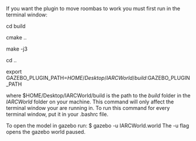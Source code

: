 If you want the plugin to move roombas to work you must first run in the terminal window:

cd build

cmake ..

make -j3

cd ..

export GAZEBO_PLUGIN_PATH=$HOME/Desktop/IARCWorld/build:$GAZEBO_PLUGIN_PATH

where $HOME/Desktop/IARCWorld/build is the path to the *build* folder in the *IARCWorld* folder on your machine.
This command will only affect the terminal window your are running in.  To run this command for every terminal window, put it in your .bashrc file.

To open the model in gazebo run:
$ gazebo -u IARCWorld.world
The -u flag opens the gazebo world paused.
